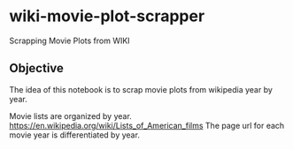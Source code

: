 # wiki-movie-plot-scrapper
Scrapping Movie Plots from WIKI


## Objective
The idea of this notebook is to scrap movie plots from wikipedia year by year.

Movie lists are organized by year. https://en.wikipedia.org/wiki/Lists_of_American_films
The page url for each movie year is differentiated by year.
